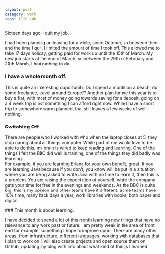 ```yaml
---
layout: post
category: work
tags: life job
---
```



Sixteen days ago, I quit my job.

I had been planning on leaving for a while, since October, so between then and the time I quit, I limited the amount of time I took off.  This allowed me to take 17 days holiday, getting paid for work up until the 15th of March.  My new job starts at the end of March, so between the 29th of February and 29th March, I had nothing to do.  

### I have a whole month off.

This is quite an interesting opportunity.  Do I spend a month on a beach; do some freelance, travel around Europe??  Another plan for me this year is to buy a flat, with most of money going towards saving for a deposit, going on a 4 week trip is not something I can afford right now.  While I have a short trip to somewhere warm planned, that still leaves a few weeks of well, nothing.

### Switching Off

There are people who I worked with who when the laptop closes at 5, they stop caring about all things computer.  While part of me would love to be able to do this, my brain is wired to keep reading and learning.  One of the things I felt the BBC did well is training, one of the things they did badly was learning.  
For example, if you are learning Erlang for your own benefit, great.  If you are learning Java because if you don't, you know will be put in a situation where you are being asked to write Java with no time to learn it, then this is a problem.  You are raising the expectation of yourself, while the company gets your time for free in the evenings and weekends.  As the BBC is quite big, this is my opinion and other teams have it different.  Some teams have 10% time, many hack days a year, work libraries with books, both paper and digital.

### This month is about learning.

I have decided to spend a lot of this month learning new things that have no relevance to any work past or future.  I am pretty weak in the area of front end for example, something I hope to improve upon.  There are many other areas, from infrastructure, different languages, working with databases that I plan to work on.  I will also create projects and open source them on Github, updating my blog with info about what kind of things I learned.  
